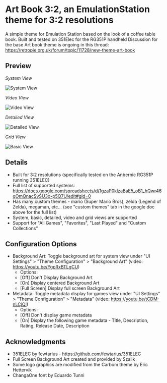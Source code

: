 # Art Book 3:2, an EmulationStation theme for 3:2 resolutions
A simple theme for Emulation Station based on the look of a coffee table book.  Built and tested on 351Elec for the RG351P handheld
Discussion for the base Art book theme is ongoing in this thread: https://retropie.org.uk/forum/topic/11728/new-theme-art-book


## Preview

*System View*

![System View](https://i.imgur.com/1RGfbBP.png)

*Video View*

![Video View](https://i.imgur.com/21yeUMy.png)

*Detailed View*

![Detailed View](https://i.imgur.com/QauSTJf.png)

*Grid View*

![Basic View](https://i.imgur.com/FbU32kX.png)


## Details

- Built for 3:2 resolutions (specifically tested on the Anbernic RG351P running 351ELEC)
- Full list of supported systems: https://docs.google.com/spreadsheets/d/1gzaP0klzaBaE5_oB1_hQwr46qOmQnacSvSU3o-p5Q7U/edit#gid=0
- Has many custom themes - mario (Super Mario Bros), zelda (Legend of Zelda), megaman, etc... (see "custom themes" tab in the google doc above for the full list) 
- System, basic, detailed, video and grid views are supported
- Support for "All Games", "Favorites", "Last Played" and "Custom Collections"


## Configuration Options

- Background Art: Toggle background art for system view under "UI Settings" > "Theme Configuration" > "Background Art" (video: https://youtu.be/YgpRxBTLgCU)
  - Options:
  - [Off] Don't Display Background Art
  - [On] Display centered Background Art
  - [Full Screen] Display full screen Background Art
- Metadata: Toggle metadata display for games view under "UI Settings" > "Theme Configuration" > "Metadata" (video: https://youtu.be/tCDM-nLCjQI)
  - Options:
  - [Off] Don't display game metadata
  - [On] Display the following game metadata - Title, Description, Rating, Release Date, Description


## Acknowledgments

- 351ELEC by fewtarius - https://github.com/fewtarius/351ELEC
- Full Screen Background Art created and provided by Szalik
- Some logo graphics are modified from the Carbom theme by Eric Hettervik
- ChangaOne font by Eduardo Tunni
